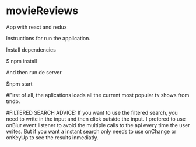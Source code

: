 # movieReviews
App with react and redux

Instructions for run the application.

Install dependencies

$ npm install

And then run de server

$npm start

#First of all, the aplications loads all the current most popular tv shows from tmdb.

#FILTERED SEARCH ADVICE:
If you want to use the filtered search, you need to write in the input and then click outside the input.
I prefered to use onBlur event listener to avoid the multiple calls to the api every time the user writes. But if you want a instant search only needs to use onChange or onKeyUp to see the results inmediatly.